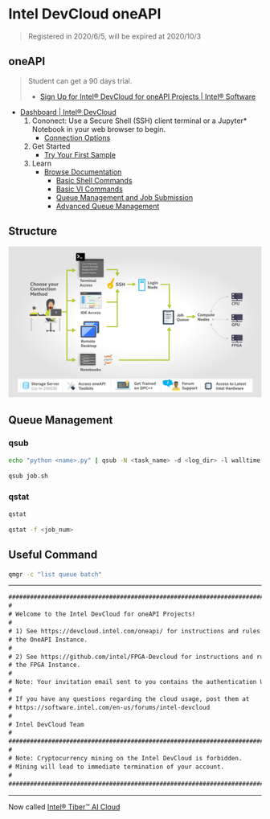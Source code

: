 # Intel DevCloud oneAPI

> Registered in 2020/6/5, will be expired at 2020/10/3

## oneAPI

> Student can get a 90 days trial.
>
> * [Sign Up for Intel® DevCloud for oneAPI Projects | Intel® Software](https://intelsoftwaresites.secure.force.com/devcloud/oneapi)

* [Dashboard | Intel® DevCloud](https://devcloud.intel.com/oneapi/)
  1. Cononect: Use a Secure Shell (SSH) client terminal or a Jupyter* Notebook in your web browser to begin.
     * [Connection Options](https://devcloud.intel.com/oneapi/connect/)
  2. Get Started
     * [Try Your First Sample](https://devcloud.intel.com/oneapi/get-started/)
  3. Learn
     * [Browse Documentation](https://devcloud.intel.com/oneapi/learn/)
       * [Basic Shell Commands](https://devcloud.intel.com/oneapi/learn/shell-commands/)
       * [Basic VI Commands](https://devcloud.intel.com/oneapi/learn/vi-commands/)
       * [Queue Management and Job Submission](https://devcloud.intel.com/oneapi/learn/job-submission/)
       * [Advanced Queue Management](https://devcloud.intel.com/oneapi/learn/advanced-queue/)

## Structure

[![DevCloud Abstract Diagram v2.png](../.images/DevCloud%20Abstract%20Diagram%20v2.png)](https://devcloud.intel.com/oneapi/static/images/png/DevCloud_Abstract_Diagram_v2.png)

## Queue Management

### qsub

```sh
echo "python <name>.py" | qsub -N <task_name> -d <log_dir> -l walltime 24:00:00
```

```sh
qsub job.sh
```

### qstat

```sh
qstat
```

```sh
qstat -f <job_num>
```

## Useful Command

```sh
qmgr -c "list queue batch"
```

---

```txt
###############################################################################
#
# Welcome to the Intel DevCloud for oneAPI Projects!
#
# 1) See https://devcloud.intel.com/oneapi/ for instructions and rules for
# the OneAPI Instance.
#
# 2) See https://github.com/intel/FPGA-Devcloud for instructions and rules for
# the FPGA Instance.
#
# Note: Your invitation email sent to you contains the authentication URL.
#
# If you have any questions regarding the cloud usage, post them at
# https://software.intel.com/en-us/forums/intel-devcloud
#
# Intel DevCloud Team
#
###############################################################################
#
# Note: Cryptocurrency mining on the Intel DevCloud is forbidden.
# Mining will lead to immediate termination of your account.
#
###############################################################################
```

---

Now called [Intel® Tiber™ AI Cloud](https://www.intel.com/content/www/us/en/developer/tools/tiber/ai-cloud.html)
